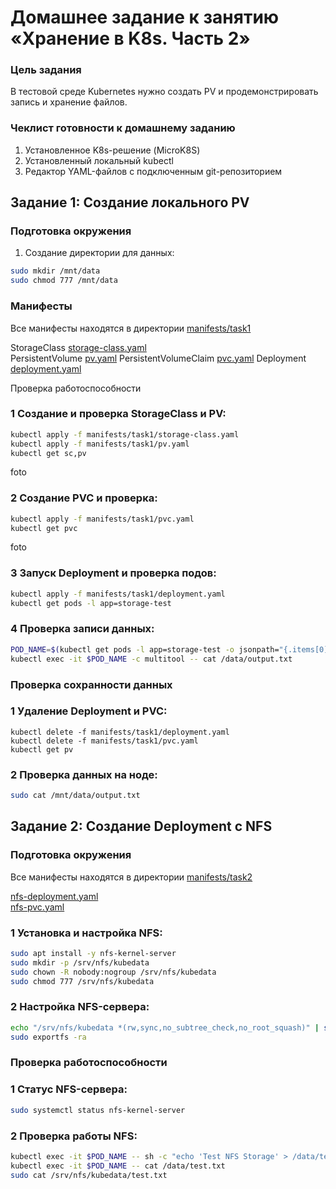 # Домашнее задание к занятию «Хранение в K8s. Часть 2»

### Цель задания
В тестовой среде Kubernetes нужно создать PV и продемонстрировать запись и хранение файлов.

### Чеклист готовности к домашнему заданию
1. Установленное K8s-решение (MicroK8S)
2. Установленный локальный kubectl
3. Редактор YAML-файлов с подключенным git-репозиторием

## Задание 1: Создание локального PV

### Подготовка окружения

1. Создание директории для данных:
   
```bash
sudo mkdir /mnt/data
sudo chmod 777 /mnt/data
```
### Манифесты

Все манифесты находятся в директории [manifests/task1](https://github.com/Byzgaev-I/7-StorageK8s-2/tree/main/manifests/task1)

StorageClass [storage-class.yaml](https://github.com/Byzgaev-I/7-StorageK8s-2/blob/main/manifests/task1/storage-class.yaml)  
PersistentVolume [pv.yaml](https://github.com/Byzgaev-I/7-StorageK8s-2/blob/main/manifests/task1/pv.yaml)
PersistentVolumeClaim [pvc.yaml](https://github.com/Byzgaev-I/7-StorageK8s-2/blob/main/manifests/task1/pvc.yaml) 
Deployment [deployment.yaml](https://github.com/Byzgaev-I/7-StorageK8s-2/blob/main/manifests/task1/deployment.yaml)

Проверка работоспособности

### 1 Создание и проверка StorageClass и PV:

```bash
kubectl apply -f manifests/task1/storage-class.yaml
kubectl apply -f manifests/task1/pv.yaml
kubectl get sc,pv
```
foto

### 2 Создание PVC и проверка:

```bash
kubectl apply -f manifests/task1/pvc.yaml
kubectl get pvc
```
foto
### 3 Запуск Deployment и проверка подов:

```bash
kubectl apply -f manifests/task1/deployment.yaml
kubectl get pods -l app=storage-test
```
### 4 Проверка записи данных:
```bash
POD_NAME=$(kubectl get pods -l app=storage-test -o jsonpath="{.items[0].metadata.name}")
kubectl exec -it $POD_NAME -c multitool -- cat /data/output.txt
```


### Проверка сохранности данных

### 1 Удаление Deployment и PVC:
```
kubectl delete -f manifests/task1/deployment.yaml
kubectl delete -f manifests/task1/pvc.yaml
kubectl get pv
```
### 2 Проверка данных на ноде:

```bash
sudo cat /mnt/data/output.txt
```

## Задание 2: Создание Deployment с NFS

### Подготовка окружения

Все манифесты находятся в директории [manifests/task2](https://github.com/Byzgaev-I/7-StorageK8s-2/tree/main/manifests/task2)

[nfs-deployment.yaml](https://github.com/Byzgaev-I/7-StorageK8s-2/blob/main/manifests/task2/nfs-deployment.yaml)  
[nfs-pvc.yaml](https://github.com/Byzgaev-I/7-StorageK8s-2/blob/main/manifests/task2/nfs-pvc.yaml)


### 1 Установка и настройка NFS:

```bash
sudo apt install -y nfs-kernel-server
sudo mkdir -p /srv/nfs/kubedata
sudo chown -R nobody:nogroup /srv/nfs/kubedata
sudo chmod 777 /srv/nfs/kubedata
```

### 2 Настройка NFS-сервера:

```bash
echo "/srv/nfs/kubedata *(rw,sync,no_subtree_check,no_root_squash)" | sudo tee -a /etc/exports
sudo exportfs -ra
```

### Проверка работоспособности

### 1 Статус NFS-сервера:

```bash 
sudo systemctl status nfs-kernel-server
```

### 2 Проверка работы NFS:

```bash
kubectl exec -it $POD_NAME -- sh -c "echo 'Test NFS Storage' > /data/test.txt"
kubectl exec -it $POD_NAME -- cat /data/test.txt
sudo cat /srv/nfs/kubedata/test.txt
```













